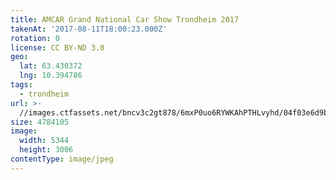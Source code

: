 ```yaml
---
title: AMCAR Grand National Car Show Trondheim 2017
takenAt: '2017-08-11T18:00:23.000Z'
rotation: 0
license: CC BY-ND 3.0
geo:
  lat: 63.430372
  lng: 10.394786
tags:
  - trondheim
url: >-
  //images.ctfassets.net/bncv3c2gt878/6mxP0uo6RYWKAhPTHLvyhd/04f03e6d9b37a31a170121ae10a47381/amcar-grand-national-car-show-trondheim-2017_36370982741_o
size: 4784105
image:
  width: 5344
  height: 3006
contentType: image/jpeg
---
```


